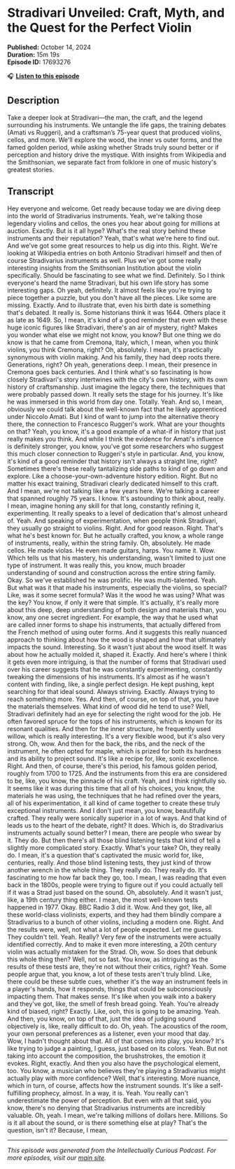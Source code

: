 # Stradivari Unveiled: Craft, Myth, and the Quest for the Perfect Violin

**Published:** October 14, 2024  
**Duration:** 15m 19s  
**Episode ID:** 17693276

🎧 **[Listen to this episode](https://intellectuallycurious.buzzsprout.com/2529712/episodes/17693276-stradivari-unveiled-craft-myth-and-the-quest-for-the-perfect-violin)**

## Description

Take a deeper look at Stradivari—the man, the craft, and the legend surrounding his instruments. We untangle the life gaps, the training debates (Amati vs Ruggeri), and a craftsman’s 75-year quest that produced violins, cellos, and more. We'll explore the wood, the inner vs outer forms, and the famed golden period, while asking whether Strads truly sound better or if perception and history drive the mystique. With insights from Wikipedia and the Smithsonian, we separate fact from folklore in one of music history's greatest stories.

## Transcript

Hey everyone and welcome. Get ready because today we are diving deep into the world of Stradivarius instruments. Yeah, we're talking those legendary violins and cellos, the ones you hear about going for millions at auction. Exactly. But is it all hype? What's the real story behind these instruments and their reputation? Yeah, that's what we're here to find out. And we've got some great resources to help us dig into this. Right. We're looking at Wikipedia entries on both Antonio Stradivari himself and then of course Stradivarius instruments as well. Plus we've got some really interesting insights from the Smithsonian Institution about the violin specifically. Should be fascinating to see what we find. Definitely. So I think everyone's heard the name Stradivari, but his own life story has some interesting gaps. Oh yeah, definitely. It almost feels like you're trying to piece together a puzzle, but you don't have all the pieces. Like some are missing. Exactly. And to illustrate that, even his birth date is something that's debated. It really is. Some historians think it was 1644. Others place it as late as 1649. So, I mean, it's kind of a good reminder that even with these huge iconic figures like Stradivari, there's an air of mystery, right? Makes you wonder what else we might not know, you know? But one thing we do know is that he came from Cremona, Italy, which, I mean, when you think violins, you think Cremona, right? Oh, absolutely. I mean, it's practically synonymous with violin making. And his family, they had deep roots there. Generations, right? Oh yeah, generations deep. I mean, their presence in Cremona goes back centuries. And I think what's so fascinating is how closely Stradivari's story intertwines with the city's own history, with its own history of craftsmanship. Just imagine the legacy there, the techniques that were probably passed down. It really sets the stage for his journey. It's like he was immersed in this world from day one. Totally. Yeah. And so, I mean, obviously we could talk about the well-known fact that he likely apprenticed under Niccolo Amati. But I kind of want to jump into the alternative theory there, the connection to Francesco Ruggeri's work. What are your thoughts on that? Yeah, you know, it's a good example of a what-if in history that just really makes you think. And while I think the evidence for Amati's influence is definitely stronger, you know, you've got some researchers who suggest this much closer connection to Ruggeri's style in particular. And, you know, it's kind of a good reminder that history isn't always a straight line, right? Sometimes there's these really tantalizing side paths to kind of go down and explore. Like a choose-your-own-adventure history edition. Right. But no matter his exact training, Stradivari clearly dedicated himself to this craft. And I mean, we're not talking like a few years here. We're talking a career that spanned roughly 75 years. I know. It's astounding to think about, really. I mean, imagine honing any skill for that long, constantly refining it, experimenting. It really speaks to a level of dedication that's almost unheard of. Yeah. And speaking of experimentation, when people think Stradivari, they usually go straight to violins. Right. And for good reason. Right. That's what he's best known for. But he actually crafted, you know, a whole range of instruments, really, within the string family. Oh, absolutely. He made cellos. He made violas. He even made guitars, harps. You name it. Wow. Which tells us that his mastery, his understanding, wasn't limited to just one type of instrument. It was really this, you know, much broader understanding of sound and construction across the entire string family. Okay. So we've established he was prolific. He was multi-talented. Yeah. But what was it that made his instruments, especially the violins, so special? Like, was it some secret formula? Was it the wood he was using? What was the key? You know, if only it were that simple. It's actually, it's really more about this deep, deep understanding of both design and materials than, you know, any one secret ingredient. For example, the way that he used what are called inner forms to shape his instruments, that actually differed from the French method of using outer forms. And it suggests this really nuanced approach to thinking about how the wood is shaped and how that ultimately impacts the sound. Interesting. So it wasn't just about the wood itself. It was about how he actually molded it, shaped it. Exactly. And here's where I think it gets even more intriguing, is that the number of forms that Stradivari used over his career suggests that he was constantly experimenting, constantly tweaking the dimensions of his instruments. It's almost as if he wasn't content with finding, like, a single perfect design. He kept pushing, kept searching for that ideal sound. Always striving. Exactly. Always trying to reach something more. Yes. And then, of course, on top of that, you have the materials themselves. What kind of wood did he tend to use? Well, Stradivari definitely had an eye for selecting the right wood for the job. He often favored spruce for the tops of his instruments, which is known for its resonant qualities. And then for the inner structure, he frequently used willow, which is really interesting. It's a very flexible wood, but it's also very strong. Oh, wow. And then for the back, the ribs, and the neck of the instrument, he often opted for maple, which is prized for both its hardness and its ability to project sound. It's like a recipe for, like, sonic excellence. Right. And then, of course, there's this period, his famous golden period, roughly from 1700 to 1725. And the instruments from this era are considered to be, like, you know, the pinnacle of his craft. Yeah, and I think rightfully so. It seems like it was during this time that all of his choices, you know, the materials he was using, the techniques that he had refined over the years, all of his experimentation, it all kind of came together to create these truly exceptional instruments. And I don't just mean, you know, beautifully crafted. They really were sonically superior in a lot of ways. And that kind of leads us to the heart of the debate, right? It does. Which is, do Stradivarius instruments actually sound better? I mean, there are people who swear by it. They do. But then there's all those blind listening tests that kind of tell a slightly more complicated story. Exactly. What's your take? Oh, they really do. I mean, it's a question that's captivated the music world for, like, centuries, really. And those blind listening tests, they just kind of throw another wrench in the whole thing. They really do. They really do. It's fascinating to me how far back they go, too. I mean, I was reading that even back in the 1800s, people were trying to figure out if you could actually tell if it was a Strad just based on the sound. Oh, absolutely. And it wasn't just, like, a 19th century thing either. I mean, the most well-known tests happened in 1977. Okay. BBC Radio 3 did it. Wow. And they got, like, all these world-class violinists, experts, and they had them blindly compare a Stradivarius to a bunch of other violins, including a modern one. Right. And the results were, well, not what a lot of people expected. Let me guess. They couldn't tell. Yeah. Really? Very few of the instruments were actually identified correctly. And to make it even more interesting, a 20th century violin was actually mistaken for the Strad. Oh, wow. So does that debunk this whole thing then? Well, not so fast. You know, as intriguing as the results of these tests are, they're not without their critics, right? Yeah. Some people argue that, you know, a lot of these tests aren't truly blind. Like, there could be these subtle cues, whether it's the way an instrument feels in a player's hands, how it responds, things that could be subconsciously impacting them. That makes sense. It's like when you walk into a bakery and they've got, like, the smell of fresh bread going. Yeah. You're already kind of biased, right? Exactly. Like, ooh, this is going to be amazing. Yeah. And then, you know, on top of that, just the idea of judging sound objectively is, like, really difficult to do. Oh, yeah. The acoustics of the room, your own personal preferences as a listener, even your mood that day. Wow, I hadn't thought about that. All of that comes into play, you know? It's like trying to judge a painting, I guess, just based on its colors. Yeah. But not taking into account the composition, the brushstrokes, the emotion it evokes. Right, exactly. And then you also have the psychological element, too. You know, a musician who believes they're playing a Stradivarius might actually play with more confidence? Well, that's interesting. More nuance, which in turn, of course, affects how the instrument sounds. It's like a self-fulfilling prophecy, almost. In a way, it is. Yeah. You really can't underestimate the power of perception. But even with all that said, you know, there's no denying that Stradivarius instruments are incredibly valuable. Oh, yeah. I mean, we're talking millions of dollars here. Millions. So is it all about the sound, or is there something else at play? That's the question, isn't it? Because, I mean,

---
*This episode was generated from the Intellectually Curious Podcast. For more episodes, visit our [main site](https://intellectuallycurious.buzzsprout.com).*
